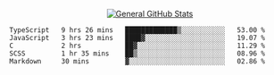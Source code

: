 <p align="center">
  <a href="https://github.com/AndyDevv">
    <img src="https://github-readme-stats.vercel.app/api?username=AndyDevv&custom_title=General%20GitHub%20Stats&theme=aura_dark" alt="General GitHub Stats">
  </a>
</p>

<!--START_SECTION:waka-->
```text
TypeScript   9 hrs 26 mins   █████████████▒░░░░░░░░░░░   53.00 % 
JavaScript   3 hrs 23 mins   ████▓░░░░░░░░░░░░░░░░░░░░   19.07 % 
C            2 hrs           ██▓░░░░░░░░░░░░░░░░░░░░░░   11.29 % 
SCSS         1 hr 35 mins    ██▒░░░░░░░░░░░░░░░░░░░░░░   08.96 % 
Markdown     30 mins         ▓░░░░░░░░░░░░░░░░░░░░░░░░   02.86 % 
```
<!--END_SECTION:waka-->
